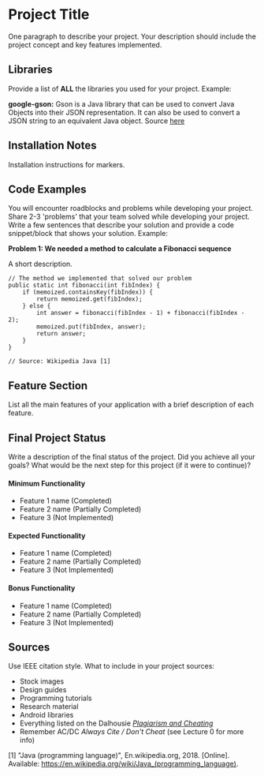 # Project Title
One paragraph to describe your project. Your description should include the project concept and key features implemented.

## Libraries
Provide a list of **ALL** the libraries you used for your project. Example:

**google-gson:** Gson is a Java library that can be used to convert Java Objects into their JSON representation. It can also be used to convert a JSON string to an equivalent Java object. Source [here](https://github.com/google/gson)

## Installation Notes
Installation instructions for markers.

## Code Examples
You will encounter roadblocks and problems while developing your project. Share 2-3 'problems' that your team solved while developing your project. Write a few sentences that describe your solution and provide a code snippet/block that shows your solution. Example:

**Problem 1: We needed a method to calculate a Fibonacci sequence**

A short description.
```
// The method we implemented that solved our problem
public static int fibonacci(int fibIndex) {
    if (memoized.containsKey(fibIndex)) {
        return memoized.get(fibIndex);
    } else {
        int answer = fibonacci(fibIndex - 1) + fibonacci(fibIndex - 2);
        memoized.put(fibIndex, answer);
        return answer;
    }
}

// Source: Wikipedia Java [1]
```

## Feature Section
List all the main features of your application with a brief description of each feature.

## Final Project Status
Write a description of the final status of the project. Did you achieve all your goals? What would be the next step for this project (if it were to continue)?

#### Minimum Functionality
- Feature 1 name (Completed)
- Feature 2 name (Partially Completed)
- Feature 3 (Not Implemented)

#### Expected Functionality
- Feature 1 name (Completed)
- Feature 2 name (Partially Completed)
- Feature 3 (Not Implemented)

#### Bonus Functionality
- Feature 1 name (Completed)
- Feature 2 name (Partially Completed)
- Feature 3 (Not Implemented)

## Sources
Use IEEE citation style.
What to include in your project sources:
- Stock images
- Design guides
- Programming tutorials
- Research material
- Android libraries
- Everything listed on the Dalhousie [*Plagiarism and Cheating*](https://www.dal.ca/dept/university_secretariat/academic-integrity/plagiarism-cheating.html)
- Remember AC/DC *Always Cite / Don't Cheat* (see Lecture 0 for more info)

[1] "Java (programming language)", En.wikipedia.org, 2018. [Online]. Available: https://en.wikipedia.org/wiki/Java_(programming_language).
